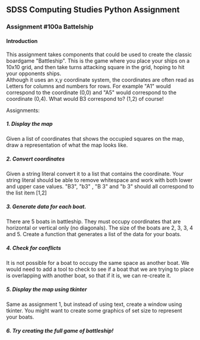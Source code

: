 ## SDSS Computing Studies Python Assignment
### Assignment #100a Battelship

#### Introduction
This assignment takes components that could be used to create the classic boardgame "Battleship". This is the game where you place your ships on a 10x10 grid, and then take turns attacking square in the grid, hoping to hit your opponents ships.  
Although it uses an x,y coordinate system, the coordinates are often read as Letters for columns and numbers for rows.  For example "A1" would correspond to the coordinate (0,0) and "A5" would correspond to the coordinate (0,4).  What would B3 correspond to? (1,2) of course!

Assignments:
##### 1. Display the map
Given a list of coordinates that shows the occupied squares on the map, draw a representation of what the map looks like.
##### 2. Convert coordinates
Given a string literal convert it to a list that contains the coordinate. Your string literal should be able to remove whitespace and work with both lower and upper case values.  "B3", "b3" , "B 3" and "b 3" should all correspond to the list item [1,2]
##### 3. Generate data for each boat.
There are 5 boats in battleship.  They must occupy coordinates that are horizontal or vertical only (no diagonals).  The size of the boats are 2, 3, 3, 4 and 5.  Create a function that generates a list of the data for your boats.
##### 4. Check for conflicts
It is not possible for a boat to occupy the same space as another boat.  We would need to add a tool to check to see if a boat that we are trying to place is overlapping with another boat, so that if it is, we can re-create it.
##### 5. Display the map using tkinter
Same as assignment 1, but instead of using text, create a window using tkinter. You might want to create some graphics of set size to represent your boats.
##### 6. Try creating the full game of battleship!

